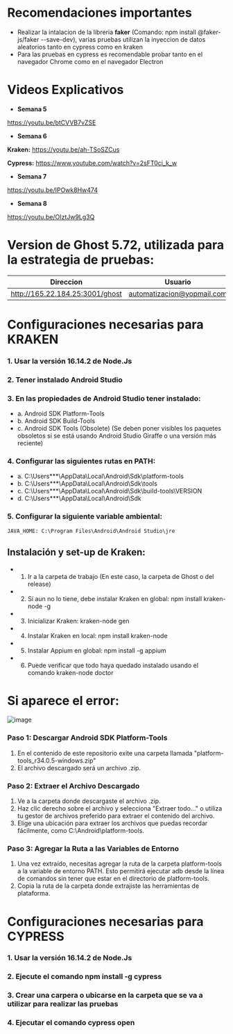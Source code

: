 # Recomendaciones importantes

* Realizar la intalacion de la libreria **faker** (Comando: npm install @faker-js/faker --save-dev), varias pruebas utilizan la inyeccion de datos aleatorios tanto en cypress como en kraken
* Para las pruebas en cypress es recomendable probar tanto en el navegador Chrome como en el navegador Electron

# Videos Explicativos

* **Semana 5**

https://youtu.be/btCVVB7vZSE

* **Semana 6**

**Kraken:** https://youtu.be/ah-TSoSZCus

**Cypress:** https://www.youtube.com/watch?v=2sFT0ci_k_w 

* **Semana 7**

https://youtu.be/IPOwk8Hw474

* **Semana 8**

https://youtu.be/OIztJw9Lg3Q

# **Version de Ghost 5.72, utilizada para la estrategia de pruebas:**

| Direccion | Usuario | Contraseña |
|-----------|---------|-------------|
|http://165.22.184.25:3001/ghost|automatizacion@yopmail.com|Automatizacion123|

# Configuraciones necesarias para KRAKEN

### 1. Usar la versión 16.14.2 de Node.Js
### 2. Tener instalado Android Studio
### 3. En las propiedades de Android Studio tener instalado:

* a. Android SDK Platform-Tools
* b. Android SDK Build-Tools
* c. Android SDK Tools (Obsolete) (Se deben poner visibles los paquetes obsoletos si se está usando Android Studio Giraffe o una versión más reciente)

### 4. Configurar las siguientes rutas en PATH:

* a. C:\Users\***\AppData\Local\Android\Sdk\platform-tools
* b. C:\Users\***\AppData\Local\Android\Sdk\tools
* c. C:\Users\***\AppData\Local\Android\Sdk\build-tools\VERSION
* d. C:\Users\***\AppData\Local\Android\Sdk

### 5. Configurar la siguiente variable ambiental:
	JAVA_HOME: C:\Program Files\Android\Android Studio\jre

## Instalación y set-up de Kraken: 

* 1. Ir a la carpeta de trabajo (En este caso, la carpeta de Ghost o del release)
* 2. Sí aun no lo tiene, debe instalar Kraken en global: npm install kraken-node -g
* 3. Inicializar Kraken: kraken-node gen
* 4. Instalar Kraken en local: npm install kraken-node
* 5. Instalar Appium en global: npm install -g appium
* 6. Puede verificar que todo haya quedado instalado usando el comando kraken-node doctor

# Si aparece el error:
 
![image](https://github.com/japago25andes/Pruebas-E2E-para-el-sistema-ghost/assets/142058726/6243be56-8a03-4091-946a-a1e7ee29bf15)

### Paso 1: Descargar Android SDK Platform-Tools

1.	En el contenido de este repositorio exite una carpeta llamada "platform-tools_r34.0.5-windows.zip"
2.	El archivo descargado será un archivo .zip.
   
### Paso 2: Extraer el Archivo Descargado

1.	Ve a la carpeta donde descargaste el archivo .zip.
2.	Haz clic derecho sobre el archivo y selecciona "Extraer todo..." o utiliza tu gestor de archivos preferido para extraer el contenido del archivo.
3.	Elige una ubicación para extraer los archivos que puedas recordar fácilmente, como C:\Android\platform-tools.
   
### Paso 3: Agregar la Ruta a las Variables de Entorno

1.	Una vez extraído, necesitas agregar la ruta de la carpeta platform-tools a la variable de entorno PATH. Esto permitirá ejecutar adb desde la línea de comandos sin tener que estar en el directorio de platform-tools.
2.	Copia la ruta de la carpeta donde extrajiste las herramientas de plataforma.

# Configuraciones necesarias para CYPRESS

### 1. Usar la versión 16.14.2 de Node.Js

### 2. Ejecute el comando npm install -g cypress

### 3. Crear una carpera o ubicarse en la carpeta que se va a utilizar para realizar las pruebas

### 4. Ejecutar el comando cypress open
